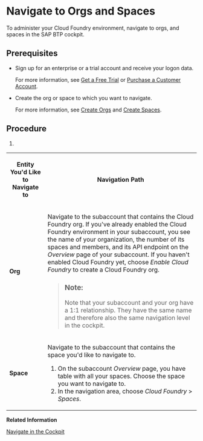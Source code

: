 <!-- loio5bf87353bf994819b8803e5910d8450f -->

# Navigate to Orgs and Spaces

To administer your Cloud Foundry environment, navigate to orgs, and spaces in the SAP BTP cockpit.



<a name="loio5bf87353bf994819b8803e5910d8450f__prereq_uww_m2c_nbb"/>

## Prerequisites

-   Sign up for an enterprise or a trial account and receive your logon data.

    For more information, see [Get a Free Trial](Getting_a_Global_Account_d61c281.md#loio42e7e54590424e65969fced1acd47694) or [Purchase a Customer Account](Getting_a_Global_Account_d61c281.md#loioa71a081b39e343e097046bf487f57af3).

-   Create the org or space to which you want to navigate.

    For more information, see [Create Orgs](Create_Orgs_a9b1f54.md) and [Create Spaces](Create_Spaces_2f6ed22.md).




<a name="loio5bf87353bf994819b8803e5910d8450f__steps_amh_d2c_nbb"/>

## Procedure

1.  
<table>
<tr>
<th>

Entity You'd Like to Navigate to



</th>
<th>

Navigation Path



</th>
</tr>
<tr>
<td>

**Org**



</td>
<td>

Navigate to the subaccount that contains the Cloud Foundry org. If you've already enabled the Cloud Foundry environment in your subaccount, you see the name of your organization, the number of its spaces and members, and its API endpoint on the *Overview* page of your subaccount. If you haven't enabled Cloud Foundry yet, choose *Enable Cloud Foundry* to create a Cloud Foundry org.

> ### Note:  
> Note that your subaccount and your org have a 1:1 relationship. They have the same name and therefore also the same navigation level in the cockpit.



</td>
</tr>
<tr>
<td>

**Space**



</td>
<td>

Navigate to the subaccount that contains the space you'd like to navigate to.

1.  On the subaccount *Overview* page, you have table with all your spaces. Choose the space you want to navigate to.
2.  In the navigation area, choose *Cloud Foundry* \> *Spaces*.


</td>
</tr>
</table>


**Related Information**  


[Navigate in the Cockpit](Navigate_in_the_Cockpit_0874895.md "Learn how to navigate to your global accounts and subaccounts in the SAP BTP cockpit.")

